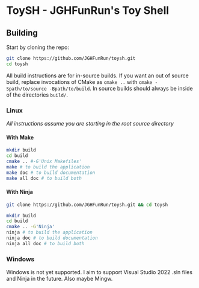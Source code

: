 # ToySH - JGHFunRun's Toy Shell

## Building

Start by cloning the repo:

```sh
git clone https://github.com/JGHFunRun/toysh.git
cd toysh
```

All build instructions are for in-source builds. If you want an out of source
build, replace invocations of CMake as `cmake ..` with `cmake -Spath/to/source
-Bpath/to/build`. In source builds should always be inside of the directories
`build/`.

### Linux

_All instructions assume you are starting in the root source directory_

#### With Make

```sh
mkdir build
cd build
cmake .. #-G'Unix Makefiles'
make # to build the application
make doc # to build documentation
make all doc # to build both
```

#### With Ninja

```sh
git clone https://github.com/JGHFunRun/toysh.git && cd toysh

mkdir build
cd build
cmake .. -G'Ninja'
ninja # to build the application
ninja doc # to build documentation
ninja all doc # to build both
```

### Windows

Windows is not yet supported. I aim to support Visual Studio 2022 .sln files and
Ninja in the future. Also maybe Mingw.
